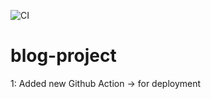 ![CI](https://github.com/julianiff/blog-project/workflows/CI/badge.svg?branch=master)

# blog-project

1: Added new Github Action -> for deployment
